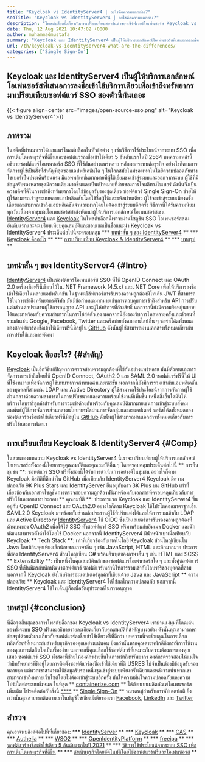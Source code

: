 ```yaml
---
title: "Keycloak vs IdentityServer4 | อะไรคือความแตกต่าง?" 
seoTitle: "Keycloak vs IdentityServer4 | อะไรคือความแตกต่าง?" 
description: "โพสต์บล็อกนี้เกี่ยวกับการเปรียบเทียบสองชั้นนำของเซิร์ฟเวอร์โอเพ่นซอร์ส Keycloak vs IdentityServer4 ซอฟต์แวร์ทั้งสองเป็นโฮสต์ตัวเองและมีคุณสมบัติมากมาย" 
date: Thu, 12 Aug 2021 10:47:02 +0000
author: muhammadmustafa
summary: "Keycloak และ IdentityServer4 เป็นผู้ให้บริการเอกลักษณ์โอเพ่นซอร์สที่เสนอการลงชื่อเพียงครั้งเดียวเกี่ยวกับบริการเพื่อเข้าถึงทรัพยากร ลองเปรียบเทียบซอฟต์แวร์ SSO สองตัวนี้กันเถอะ" 
url: /th/keycloak-vs-identityserver4-what-are-the-differences/
categories: ['Single Sign-On']
---
```


## Keycloak และ IdentityServer4 เป็นผู้ให้บริการเอกลักษณ์โอเพ่นซอร์สที่เสนอการลงชื่อเข้าใช้บริการเดียวเพื่อเข้าถึงทรัพยากร มาเปรียบเทียบซอฟต์แวร์ SSO สองตัวนี้กันเถอะ

{{< figure align=center src="images/open-source-sso.png" alt="Keycloak vs IdentityServer4">}}


## ภาพรวม
ในอดีตที่ผ่านมาเราได้เผยแพร่โพสต์บล็อกในหัวข้อต่าง ๆ เช่นวิธีการใช้ประโยชน์จากระบบ SSO เพื่อการเติบโตทางธุรกิจที่ดีขึ้นและซอฟต์แวร์ลงชื่อเข้าใช้เดียว 5 อันดับแรกในปี 2564 บทความเหล่านี้อธิบายซอฟต์แวร์โอเพนซอร์ส SSO ที่ใช้กันอย่างแพร่หลาย หลักผลกระทบต่อธุรกิจ อย่างไรก็ตามการจัดการผู้ใช้เป็นสิ่งที่สำคัญที่สุดของแอปพลิเคชันใด ๆ ในโลกสมัยใหม่ของเทคโนโลยีความปลอดภัยทางไซเบอร์เป็นประเด็นร้อนแรง มีแอพพลิเคชั่นมากมายที่ผู้ใช้เยี่ยมชมเข้าสู่ระบบและออกจากระบบ ผู้ใช้ที่มีข้อมูลรับรองหลายชุดมีความเสี่ยงมากขึ้นและเป็นเป้าหมายที่ง่ายของการโจมตีทางไซเบอร์
ดังนั้นจึงเป็นความคิดที่ดีในการเข้าถึงทรัพยากรโดยใช้ข้อมูลรับรองชุดเดียว ซอฟต์แวร์ Single Sign-On ช่วยให้ผู้ใช้สามารถเข้าสู่ระบบหลายแอปพลิเคชันโดยใช้ชื่อผู้ใช้และรหัสผ่านเดียว ผู้ใช้จะเข้าสู่ระบบเพียงครั้งเดียวและสามารถเข้าถึงแอปพลิเคชันจำนวนมากโดยไม่ต้องเข้าสู่ระบบอีกครั้ง วิธีการนี้ได้รับความนิยมทุกวันเนื่องจากชุมชนโอเพนซอร์สกำลังพัฒนาผู้ให้บริการเอกลักษณ์โอเพนซอร์ซเช่น [IdentityServer4][1] และ [Keycloak][2] ในโพสต์บล็อกนี้เราจะผ่านโซลูชัน SSO โอเพนซอร์สสองอันดับแรกและจะเปรียบเทียบคุณสมบัติและขอบเขตเป็นชื่อแนะนำ Keycloak vs IdentityServer4 ประเด็นต่อไปนี้จะครอบคลุม
  *** [บทนำสั้น ๆ ของ IdentityServer4][3] **
  *** [Keycloak คืออะไร][4] **
  *** [การเปรียบเทียบ Keycloak & IdentityServer4][5] **
  *** [บทสรุป][6] **

## บทนำสั้น ๆ ของ IdentityServer4 {#Intro}
[IdentityServer4][1] เป็นซอฟต์แวร์โอเพนซอร์ส SSO ที่ใช้ OpenID Connect และ OAuth 2.0 เครื่องมือฟรีนี้เขียนไว้ใน. NET Framework (4.5.x) และ. NET Core เพื่อให้บริการลงชื่อเข้าใช้เดียวในหลายแอปพลิเคชัน ในฐานะเซิร์ฟเวอร์การรับรองความถูกต้องมีโทเค็น JWT ที่สามารถใช้ในการเข้าถึงทรัพยากรดิจิทัล มันมีข้อกำหนดมากมายเช่นการควบคุมการเข้าถึงสำหรับ API การปรับแต่งส่วนต่อประสานผู้ใช้การอนุญาต API และผู้ให้บริการที่อ้างสิทธิ์ นอกจากนี้ยังมีความยืดหยุ่นขยายได้และมาพร้อมกับความสามารถในการโฮสต์ตัวเอง นอกจากนี้ยังรองรับการไหลหลายครั้งและตัวตนที่รวมกันเช่น Google, Facebook, Twitter และเครือข่ายสังคมออนไลน์อื่น ๆ
ซอร์สโค้ดทั้งหมดของซอฟต์แวร์ลงชื่อเข้าใช้เดียวฟรีนี้มีอยู่ใน [GitHub][7] ดังนั้นผู้ใช้สามารถผ่านเอกสารทั้งหมดเกี่ยวกับการปรับใช้และการพัฒนา

## Keycloak คืออะไร? {#สำคัญ}
[Keycloak][2] เป็นอีกวิธีแก้ปัญหาการตรวจสอบความถูกต้องที่ใช้กันอย่างแพร่หลาย มันมีตัวตนและการจัดการการเข้าถึงโดยใช้ OpenID Connect, OAuth2.0 และ SAML 2.0 ซอฟต์แวร์ฟรีนี้ให้ UI ที่ใช้งานง่ายเพื่อจัดการผู้ใช้บทบาทการกำหนดค่าและเซสชัน นอกจากนี้ยังมีการรวมเข้ากับแอปพลิเคชันของบุคคลที่สามเช่น LDAP และ Active Directory ผู้ใช้สามารถใช้ประโยชน์จากการจัดการผู้ใช้ส่วนกลางด้วยความสามารถในการปรับขนาดและความพร้อมใช้งานที่เพิ่มขึ้น เหนือสิ่งอื่นใดมันให้บริการไลบรารีลูกค้าสำหรับการรวมเข้าด้วยกันพร้อมกับคุณสมบัติมากมายเช่นการเข้าสู่ระบบสังคมสหพันธ์ผู้ใช้การจัดการส่วนกลางนโยบายรหัสผ่านการจัดกลุ่มและอะแดปเตอร์ ซอร์สโค้ดทั้งหมดของซอฟต์แวร์ลงชื่อเข้าใช้เดียวฟรีนี้มีอยู่ใน [GitHub][8] ดังนั้นผู้ใช้สามารถผ่านเอกสารทั้งหมดเกี่ยวกับการปรับใช้และการพัฒนา

## การเปรียบเทียบ Keycloak & IdentityServer4 {#Comp}
ในส่วนของบทความ Keycloak vs IdentityServer4 นี้เราจะเปรียบเทียบผู้ให้บริการเอกลักษณ์โอเพนซอร์สทั้งสองนี้โดยการดูคุณสมบัติและคุณสมบัติอื่น ๆ โดยครอบคลุมประเด็นต่อไปนี้
** การยืนชุมชน **: ซอฟต์แวร์ SSO ฟรีทั้งสองนี้ได้รับการดำเนินการอย่างดีในชุมชน อย่างไรก็ตาม Keycloak มีสถิติที่ดีกว่าใน GitHub เมื่อเทียบกับ IdentityServer4 Keycloak มีความปลอดภัย 9K Plus Stars และ IdentityServer ยืนอยู่กับดาว 3K Plus บน GitHub เท่าที่เกี่ยวข้องกับเอกสารโซลูชั่นการตรวจสอบความถูกต้องฟรีมาพร้อมกับเอกสารที่ครอบคลุมเกี่ยวกับการปรับใช้และเอกสารประกอบ
** คุณสมบัติ **: ประการแรก Keycloak และ IdentityServer4 ขึ้นอยู่กับ OpenID Connect และ OAuth2.0 อย่างไรก็ตาม Keycloak ใช้โปรโตคอลมาตรฐานอื่น SAML2.0 Keycloak มาพร้อมกับส่วนต่อประสานผู้ใช้ที่ปรับแต่งได้และให้การรวมเข้ากับ LDAP และ Active Directory [IdentityServer4][1] ใช้ OIDC ซึ่งเป็นเลเยอร์การรับรองความถูกต้องที่ด้านบนของ OAuth2 เพื่อให้ได้ SSO ทั้งซอฟต์แวร์ SSO ฟรีมาพร้อมกับอิมเมจ Docker และนักพัฒนาสามารถตั้งค่าได้โดยใช้ Docker นอกจากนี้ IdentityServer4 มีน้ำหนักเบาเมื่อเทียบกับ Keycloak
** Tech Stack **: เท่าที่เกี่ยวข้องกับเทคโนโลยี Keycloak ส่วนใหญ่เขียนใน Java โดยมีอินพุตเพียงเล็กน้อยของภาษาอื่น ๆ เช่น JavaScript, HTML และอีกมากมาย ประการที่สอง IdentityServer4 ส่วนใหญ่เขียน C# พร้อมอินพุตของภาษาอื่น ๆ เช่น HTML และ SCSS
** Extensibility **: เป็นหนึ่งในคุณสมบัติหลักของซอฟต์แวร์โอเพ่นซอร์สใด ๆ และทั้งคู่ซอฟต์แวร์ SSO ที่เป็นมิตรกับนักพัฒนาซอฟต์แวร์ ซอฟต์แวร์เหล่านี้ให้การรวมเข้ากับไลบรารีของบุคคลที่สาม นอกจากนี้ Keycloak ยังให้บริการอะแดปเตอร์ลูกค้าที่เขียนด้วย Java และ JavaScript
** ความปลอดภัย: ** Keycloak และ IdentityServer4 ได้ใช้กลไกความปลอดภัย นอกจากนี้ IdentityServer4 ใช้โทเค็นผู้ถือเพื่อวัตถุประสงค์ในการอนุญาต

## บทสรุป {#conclusion}
นี่คือจุดสิ้นสุดของการโพสต์บล็อกของ Keycloak vs IdentityServer4 เราผ่านแง่มุมที่โดดเด่นของทั้งระบบ SSO ฟรีและอธิบายรายละเอียดเกี่ยวกับคุณสมบัติที่สำคัญบางอย่าง ดังนั้นคุณสามารถหาข้อสรุปด้วยตัวเองเกี่ยวกับซอฟต์แวร์ลงชื่อเข้าใช้เดียวฟรีที่ดีกว่า บทความนี้จะช่วยคุณในการเลือกผลิตภัณฑ์ที่เหมาะสมสำหรับธุรกิจของคุณอย่างแน่นอน ยิ่งกว่านั้นหากคุณตระหนักดีถึงกรณีการใช้งานของคุณการตัดสินใจเป็นเรื่องง่าย นอกจากนี้คุณเลือกใช้ซอฟต์แวร์ที่เหมาะกับความต้องการของคุณเสมอ
ซอฟต์แวร์ SSO ทั้งสองนี้ช่วยให้องค์กรง่ายขึ้นในการเข้าถึงทรัพยากร องค์กรตรวจสอบให้แน่ใจว่ามีทรัพยากรที่มีอยู่โดยการติดตั้งซอฟต์แวร์ลงชื่อเข้าใช้เดียวที่ดี USRES ไม่จำเป็นต้องมีข้อมูลรับรองหลายชุด แต่พวกเขาสามารถใช้ข้อมูลรับรองหนึ่งชุดเข้าสู่ระบบเพียงครั้งเดียวและหลังจากนั้นพวกเขาสามารถเข้าถึงหลายเว็บไซต์โดยไม่ต้องเข้าสู่ระบบอีกครั้ง มันให้ความมั่นใจความปลอดภัยและความโปร่งใสต่อระบบทั้งหมด
ในที่สุด ** [containerize.com][9] ** ได้เขียนบนผลิตภัณฑ์โอเพนซอร์สเพิ่มเติม โปรดติดต่อกับสิ่งนี้ [****][10] ** [Single Sign-On][11] ** หมวดหมู่สำหรับการอัปเดตปกติ ยิ่งกว่านั้นคุณสามารถติดตามเราในบัญชีโซเชียลมีเดียของเรา [Facebook][12], [LinkedIn][13] และ [Twitter][14]

## สำรวจ
คุณอาจพบลิงค์ต่อไปนี้ที่เกี่ยวข้อง:
  *** [IdentityServer][15] **
  *** [Keycloak][16] **
  *** [CAS][17] **
  *** [Authelia][18] **
  *** [WSO2][19] **
  *** [OpenIdentityPlatform][20] **
  *** [freeipa][21] **
  *** [ซอฟต์แวร์ลงชื่อเข้าใช้เดียว 5 อันดับแรกในปี 2021][22] **
  *** [วิธีการใช้ประโยชน์จากระบบ SSO เพื่อการเติบโตทางธุรกิจที่ดีขึ้น][23] **
  *** [ดำเนินธุรกิจโดยอัตโนมัติโดยใช้ซอฟต์แวร์ฟรีและโอเพ่นซอร์ส][24] **

  
[1]: https://products.containerize.com/single-sign-on/identity-server/
[2]: https://products.containerize.com/single-sign-on/keycloak/
[3]: #intro
[4]: #key
[5]: #comp
[6]: #Conclusion
[7]: https://github.com/IdentityServer
[8]: https://github.com/keycloak/keycloak
[9]: https://www.containerize.com/
[10]: https://products.containerize.com/video-conferencing/
[11]: https://products.containerize.com/single-sign-on/
[12]: https://web.facebook.com/containerize
[13]: https://www.linkedin.com/company/containerize/
[14]: https://twitter.com/containerize_co
[15]: https://products.containerize.com/single-sign-on/identity-server
[16]: https://products.containerize.com/single-sign-on/keycloak
[17]: https://products.containerize.com/single-sign-on/cas
[18]: https://products.containerize.com/single-sign-on/authelia
[19]: https://products.containerize.com/single-sign-on/wso2
[20]: https://products.containerize.com/single-sign-on/openidentityplatform
[21]: https://products.containerize.com/single-sign-on/freeipa
[22]: https://blog.containerize.com/single-sign-on/top-5-open-source-single-sign-on-software-in-the-year-2021/
[23]: https://blog.containerize.com/single-sign-on/how-to-leverage-sso-solution-for-better-business-growth/
[24]: https://blog.containerize.com/blogging/automate-business-operations-using-open-source-software/
